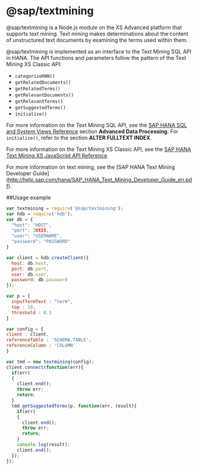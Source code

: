 # @sap/textmining
@sap/textmining is a Node.js module on the XS Advanced platform that supports text mining. Text mining makes determinations about the content of unstructured text documents by examining the terms used within them.

@sap/textmining is implemented as an interface to the Text Mining SQL API in HANA. The API functions and parameters follow the pattern of the Text Mining XS Classic API:
- `categorizeKNN()`
- `getRelatedDocuments()`
- `getRelatedTerms()`
- `getRelevantDocuments()`
- `getRelevantTerms()`
- `getSuggestedTerms()`
- `initialize()`

For more information on the Text Mining SQL API, see the [SAP HANA SQL and System Views Reference](http://help.sap.com/hana/SAP_HANA_SQL_and_System_Views_Reference_en.pdf) section **Advanced Data Processing**. For `initialize()`, refer to the section **ALTER FULLTEXT INDEX**.

For more information on the Text Mining XS Classic API, see the [SAP HANA Text Mining XS JavaScript API Reference](http://help.sap.com/hana/SAP_HANA_XS_JavaScript_API_Reference_en/$.text.mining.Session.html).

For more information on text mining, see the [SAP HANA Text Mining Developer Guide] (http://help.sap.com/hana/SAP_HANA_Text_Mining_Developer_Guide_en.pdf).

##Usage example
```javascript
var textmining = require('@sap/textmining');
var hdb = require('hdb');
var db = {
  "host": "HOST",
  "port": 3XX15,
  "user": "USERNAME",
  "password": "PASSWORD"
}

var client = hdb.createClient({
  host: db.host,
  port: db.port,
  user: db.user,
  password: db.password
});

var p = {
  inputTermText : "term",
  top : 10,
  threshold : 0.3
}

var config = {
client : client,
referenceTable : 'SCHEMA.TABLE',
referenceColumn : 'COLUMN'
}

var tmd = new textmining(config);
client.connect(function(err){
  if(err)
  {
    client.end();
    throw err;
    return;
  }
  tmd.getSuggestedTerms(p, function(err, result){
    if(err)
    {
      client.end();
      throw err;
      return;
    }
    console.log(result);
    client.end();
  });
});
```
